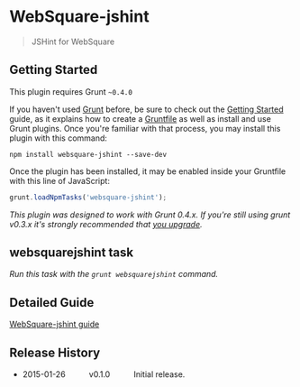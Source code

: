 # WebSquare-jshint

> JSHint for WebSquare

## Getting Started

This plugin requires Grunt `~0.4.0`

If you haven't used [Grunt](http://gruntjs.com/) before, be sure to check out the [Getting Started](http://gruntjs.com/getting-started) guide, as it explains how to create a [Gruntfile](http://gruntjs.com/sample-gruntfile) as well as install and use Grunt plugins. Once you're familiar with that process, you may install this plugin with this command:

```shell
npm install websquare-jshint --save-dev
```

Once the plugin has been installed, it may be enabled inside your Gruntfile with this line of JavaScript:

```js
grunt.loadNpmTasks('websquare-jshint');
```

*This plugin was designed to work with Grunt 0.4.x. If you're still using grunt v0.3.x it's strongly recommended that [you upgrade](http://gruntjs.com/upgrading-from-0.3-to-0.4).*

## websquarejshint task
_Run this task with the `grunt websquarejshint` command._

## Detailed Guide
[WebSquare-jshint guide](https://github.com/inswave/websquare-jshint/wiki/websquare-jshint-%EC%82%AC%EC%9A%A9-%EB%B0%A9%EB%B2%95)

## Release History

* 2015-01-26   v0.1.0   Initial release.
